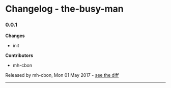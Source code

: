 # Changelog - the-busy-man

### 0.0.1

__Changes__

- init

__Contributors__

- mh-cbon

Released by mh-cbon, Mon 01 May 2017 -
[see the diff](https://github.com/mh-cbon/the-busy-man/compare/124547e3ae4c20997e6637bdf265c85c570b6033...0.0.1#diff)
______________



